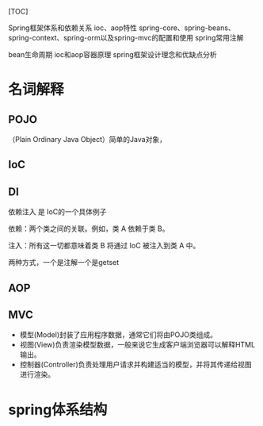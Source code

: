 [TOC]





Spring框架体系和依赖关系
ioc、aop特性
spring-core、spring-beans、spring-context、spring-orm以及spring-mvc的配置和使用
spring常用注解





bean生命周期
ioc和aop容器原理
spring框架设计理念和优缺点分析



# 名词解释

## POJO

（Plain Ordinary Java Object）简单的Java对象，



## IoC



## DI

依赖注入 是 IoC的一个具体例子

依赖：两个类之间的关联。例如，类 A 依赖于类 B。

注入：所有这一切都意味着类 B 将通过 IoC 被注入到类 A 中。



两种方式，一个是注解一个是getset



## AOP



## MVC

- 模型(Model)封装了应用程序数据，通常它们将由POJO类组成。
- 视图(View)负责渲染模型数据，一般来说它生成客户端浏览器可以解释HTML输出。
- 控制器(Controller)负责处理用户请求并构建适当的模型，并将其传递给视图进行渲染。

# spring体系结构

